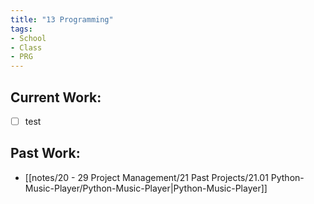 ```yaml
---
title: "13 Programming"
tags:
- School
- Class
- PRG
---
```

## Current Work:
- [ ] test

## Past Work:
- [[notes/20 - 29 Project Management/21 Past Projects/21.01 Python-Music-Player/Python-Music-Player|Python-Music-Player]]